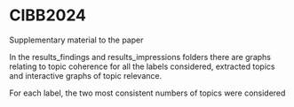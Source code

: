# CIBB2024
Supplementary material to the paper



In the results_findings and results_impressions folders there are graphs relating to topic coherence for all the labels considered, extracted topics and interactive graphs of topic relevance.

For each label, the two most consistent numbers of topics were considered
